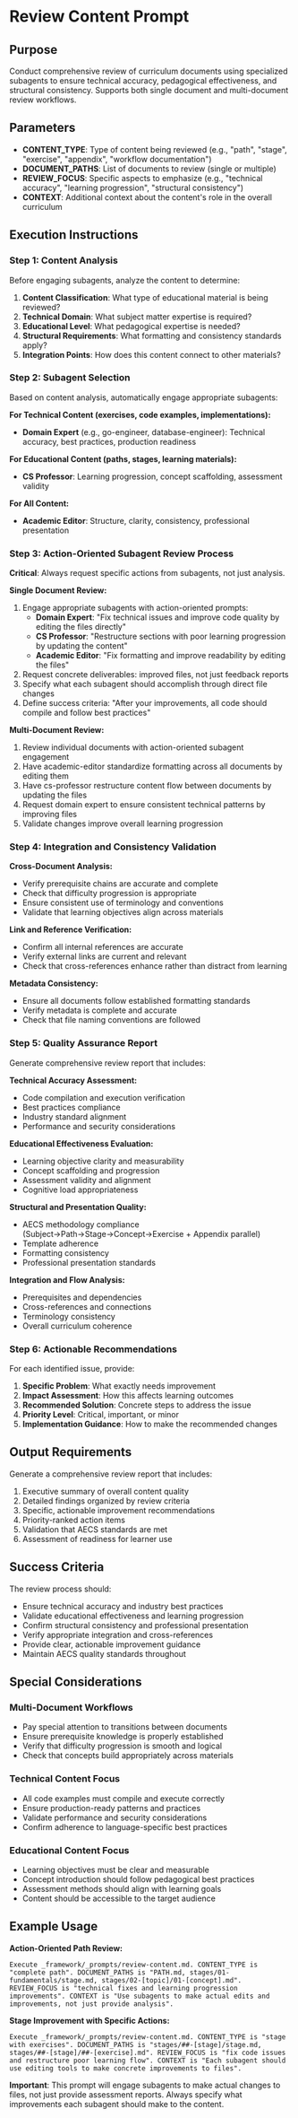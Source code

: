 # Review Content Prompt

## Purpose
Conduct comprehensive review of curriculum documents using specialized subagents to ensure technical accuracy, pedagogical effectiveness, and structural consistency. Supports both single document and multi-document review workflows.

## Parameters
- **CONTENT_TYPE**: Type of content being reviewed (e.g., "path", "stage", "exercise", "appendix", "workflow documentation")
- **DOCUMENT_PATHS**: List of documents to review (single or multiple)
- **REVIEW_FOCUS**: Specific aspects to emphasize (e.g., "technical accuracy", "learning progression", "structural consistency")
- **CONTEXT**: Additional context about the content's role in the overall curriculum

## Execution Instructions

### Step 1: Content Analysis
Before engaging subagents, analyze the content to determine:
1. **Content Classification**: What type of educational material is being reviewed?
2. **Technical Domain**: What subject matter expertise is required?
3. **Educational Level**: What pedagogical expertise is needed?
4. **Structural Requirements**: What formatting and consistency standards apply?
5. **Integration Points**: How does this content connect to other materials?

### Step 2: Subagent Selection
Based on content analysis, automatically engage appropriate subagents:

**For Technical Content (exercises, code examples, implementations):**
- **Domain Expert** (e.g., go-engineer, database-engineer): Technical accuracy, best practices, production readiness

**For Educational Content (paths, stages, learning materials):**
- **CS Professor**: Learning progression, concept scaffolding, assessment validity

**For All Content:**
- **Academic Editor**: Structure, clarity, consistency, professional presentation

### Step 3: Action-Oriented Subagent Review Process

**Critical**: Always request specific actions from subagents, not just analysis.

**Single Document Review:**
1. Engage appropriate subagents with action-oriented prompts:
   - **Domain Expert**: "Fix technical issues and improve code quality by editing the files directly"
   - **CS Professor**: "Restructure sections with poor learning progression by updating the content"
   - **Academic Editor**: "Fix formatting and improve readability by editing the files"
2. Request concrete deliverables: improved files, not just feedback reports
3. Specify what each subagent should accomplish through direct file changes
4. Define success criteria: "After your improvements, all code should compile and follow best practices"

**Multi-Document Review:**
1. Review individual documents with action-oriented subagent engagement
2. Have academic-editor standardize formatting across all documents by editing them
3. Have cs-professor restructure content flow between documents by updating the files
4. Request domain expert to ensure consistent technical patterns by improving files
5. Validate changes improve overall learning progression

### Step 4: Integration and Consistency Validation

**Cross-Document Analysis:**
- Verify prerequisite chains are accurate and complete
- Check that difficulty progression is appropriate
- Ensure consistent use of terminology and conventions
- Validate that learning objectives align across materials

**Link and Reference Verification:**
- Confirm all internal references are accurate
- Verify external links are current and relevant
- Check that cross-references enhance rather than distract from learning

**Metadata Consistency:**
- Ensure all documents follow established formatting standards
- Verify metadata is complete and accurate
- Check that file naming conventions are followed

### Step 5: Quality Assurance Report

Generate comprehensive review report that includes:

**Technical Accuracy Assessment:**
- Code compilation and execution verification
- Best practices compliance
- Industry standard alignment
- Performance and security considerations

**Educational Effectiveness Evaluation:**
- Learning objective clarity and measurability
- Concept scaffolding and progression
- Assessment validity and alignment
- Cognitive load appropriateness

**Structural and Presentation Quality:**
- AECS methodology compliance (Subject→Path→Stage→Concept→Exercise + Appendix parallel)
- Template adherence
- Formatting consistency
- Professional presentation standards

**Integration and Flow Analysis:**
- Prerequisites and dependencies
- Cross-references and connections
- Terminology consistency
- Overall curriculum coherence

### Step 6: Actionable Recommendations

For each identified issue, provide:
1. **Specific Problem**: What exactly needs improvement
2. **Impact Assessment**: How this affects learning outcomes
3. **Recommended Solution**: Concrete steps to address the issue
4. **Priority Level**: Critical, important, or minor
5. **Implementation Guidance**: How to make the recommended changes

## Output Requirements

Generate a comprehensive review report that includes:
1. Executive summary of overall content quality
2. Detailed findings organized by review criteria
3. Specific, actionable improvement recommendations
4. Priority-ranked action items
5. Validation that AECS standards are met
6. Assessment of readiness for learner use

## Success Criteria

The review process should:
- Ensure technical accuracy and industry best practices
- Validate educational effectiveness and learning progression
- Confirm structural consistency and professional presentation
- Verify appropriate integration and cross-references
- Provide clear, actionable improvement guidance
- Maintain AECS quality standards throughout

## Special Considerations

### Multi-Document Workflows
- Pay special attention to transitions between documents
- Ensure prerequisite knowledge is properly established
- Verify that difficulty progression is smooth and logical
- Check that concepts build appropriately across materials

### Technical Content Focus
- All code examples must compile and execute correctly
- Ensure production-ready patterns and practices
- Validate performance and security considerations
- Confirm adherence to language-specific best practices

### Educational Content Focus
- Learning objectives must be clear and measurable
- Concept introduction should follow pedagogical best practices
- Assessment methods should align with learning goals
- Content should be accessible to the target audience

## Example Usage

**Action-Oriented Path Review:**
```
Execute _framework/_prompts/review-content.md. CONTENT_TYPE is "complete path". DOCUMENT_PATHS is "PATH.md, stages/01-fundamentals/stage.md, stages/02-[topic]/01-[concept].md". REVIEW_FOCUS is "technical fixes and learning progression improvements". CONTEXT is "Use subagents to make actual edits and improvements, not just provide analysis".
```

**Stage Improvement with Specific Actions:**
```
Execute _framework/_prompts/review-content.md. CONTENT_TYPE is "stage with exercises". DOCUMENT_PATHS is "stages/##-[stage]/stage.md, stages/##-[stage]/##-[exercise].md". REVIEW_FOCUS is "fix code issues and restructure poor learning flow". CONTEXT is "Each subagent should use editing tools to make concrete improvements to files".
```

**Important**: This prompt will engage subagents to make actual changes to files, not just provide assessment reports. Always specify what improvements each subagent should make to the content.